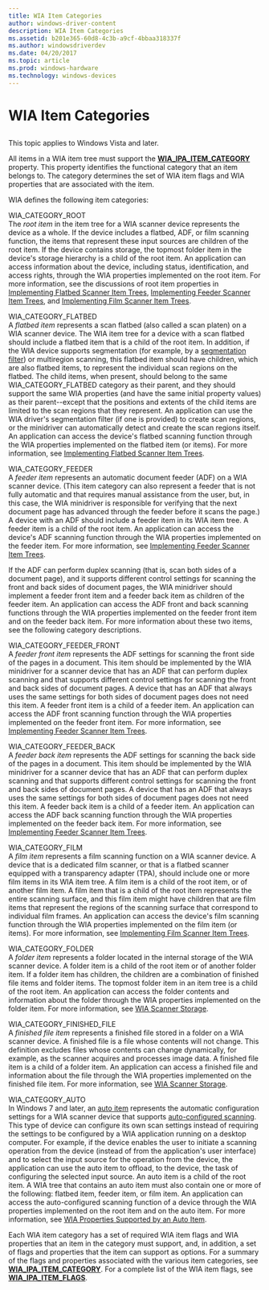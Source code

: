 ```yaml
---
title: WIA Item Categories
author: windows-driver-content
description: WIA Item Categories
ms.assetid: b201e365-60d8-4c3b-a9cf-4bbaa318337f
ms.author: windowsdriverdev
ms.date: 04/20/2017
ms.topic: article
ms.prod: windows-hardware
ms.technology: windows-devices
---
```


# WIA Item Categories


## <a href="" id="ddk-wia-item-categories-si"></a>


This topic applies to Windows Vista and later.

All items in a WIA item tree must support the [**WIA\_IPA\_ITEM\_CATEGORY**](https://msdn.microsoft.com/library/windows/hardware/ff551581) property. This property identifies the functional category that an item belongs to. The category determines the set of WIA item flags and WIA properties that are associated with the item.

WIA defines the following item categories:

<a href="" id="wia-category-root"></a>WIA\_CATEGORY\_ROOT  
The *root item* in the item tree for a WIA scanner device represents the device as a whole. If the device includes a flatbed, ADF, or film scanning function, the items that represent these input sources are children of the root item. If the device contains storage, the topmost folder item in the device's storage hierarchy is a child of the root item. An application can access information about the device, including status, identification, and access rights, through the WIA properties implemented on the root item. For more information, see the discussions of root item properties in [Implementing Flatbed Scanner Item Trees](implementing-flatbed-scanner-item-trees.md), [Implementing Feeder Scanner Item Trees](implementing-feeder-scanner-item-trees.md), and [Implementing Film Scanner Item Trees](implementing-film-scanner-item-trees.md).

<a href="" id="wia-category-flatbed"></a>WIA\_CATEGORY\_FLATBED  
A *flatbed item* represents a scan flatbed (also called a scan platen) on a WIA scanner device. The WIA item tree for a device with a scan flatbed should include a flatbed item that is a child of the root item. In addition, if the WIA device supports segmentation (for example, by a [segmentation filter](wia-segmentation-filter.md)) or multiregion scanning, this flatbed item should have children, which are also flatbed items, to represent the individual scan regions on the flatbed. The child items, when present, should belong to the same WIA\_CATEGORY\_FLATBED category as their parent, and they should support the same WIA properties (and have the same initial property values) as their parent--except that the positions and extents of the child items are limited to the scan regions that they represent. An application can use the WIA driver's segmentation filter (if one is provided) to create scan regions, or the minidriver can automatically detect and create the scan regions itself. An application can access the device's flatbed scanning function through the WIA properties implemented on the flatbed item (or items). For more information, see [Implementing Flatbed Scanner Item Trees](implementing-flatbed-scanner-item-trees.md).

<a href="" id="wia-category-feeder"></a>WIA\_CATEGORY\_FEEDER  
A *feeder item* represents an automatic document feeder (ADF) on a WIA scanner device. (This item category can also represent a feeder that is not fully automatic and that requires manual assistance from the user, but, in this case, the WIA minidriver is responsible for verifying that the next document page has advanced through the feeder before it scans the page.) A device with an ADF should include a feeder item in its WIA item tree. A feeder item is a child of the root item. An application can access the device's ADF scanning function through the WIA properties implemented on the feeder item. For more information, see [Implementing Feeder Scanner Item Trees](implementing-feeder-scanner-item-trees.md).

If the ADF can perform duplex scanning (that is, scan both sides of a document page), and it supports different control settings for scanning the front and back sides of document pages, the WIA minidriver should implement a feeder front item and a feeder back item as children of the feeder item. An application can access the ADF front and back scanning functions through the WIA properties implemented on the feeder front item and on the feeder back item. For more information about these two items, see the following category descriptions.

<a href="" id="wia-category-feeder-front"></a>WIA\_CATEGORY\_FEEDER\_FRONT  
A *feeder front item* represents the ADF settings for scanning the front side of the pages in a document. This item should be implemented by the WIA minidriver for a scanner device that has an ADF that can perform duplex scanning and that supports different control settings for scanning the front and back sides of document pages. A device that has an ADF that always uses the same settings for both sides of document pages does not need this item. A feeder front item is a child of a feeder item. An application can access the ADF front scanning function through the WIA properties implemented on the feeder front item. For more information, see [Implementing Feeder Scanner Item Trees](implementing-feeder-scanner-item-trees.md).

<a href="" id="wia-category-feeder-back"></a>WIA\_CATEGORY\_FEEDER\_BACK  
A *feeder back item* represents the ADF settings for scanning the back side of the pages in a document. This item should be implemented by the WIA minidriver for a scanner device that has an ADF that can perform duplex scanning and that supports different control settings for scanning the front and back sides of document pages. A device that has an ADF that always uses the same settings for both sides of document pages does not need this item. A feeder back item is a child of a feeder item. An application can access the ADF back scanning function through the WIA properties implemented on the feeder back item. For more information, see [Implementing Feeder Scanner Item Trees](implementing-feeder-scanner-item-trees.md).

<a href="" id="wia-category-film"></a>WIA\_CATEGORY\_FILM  
A *film item* represents a film scanning function on a WIA scanner device. A device that is a dedicated film scanner, or that is a flatbed scanner equipped with a transparency adapter (TPA), should include one or more film items in its WIA item tree. A film item is a child of the root item, or of another film item. A film item that is a child of the root item represents the entire scanning surface, and this film item might have children that are film items that represent the regions of the scanning surface that correspond to individual film frames. An application can access the device's film scanning function through the WIA properties implemented on the film item (or items). For more information, see [Implementing Film Scanner Item Trees](implementing-film-scanner-item-trees.md).

<a href="" id="wia-category-folder"></a>WIA\_CATEGORY\_FOLDER  
A *folder item* represents a folder located in the internal storage of the WIA scanner device. A folder item is a child of the root item or of another folder item. If a folder item has children, the children are a combination of finished file items and folder items. The topmost folder item in an item tree is a child of the root item. An application can access the folder contents and information about the folder through the WIA properties implemented on the folder item. For more information, see [WIA Scanner Storage](wia-scanner-storage.md).

<a href="" id="wia-category-finished-file"></a>WIA\_CATEGORY\_FINISHED\_FILE  
A *finished file item* represents a finished file stored in a folder on a WIA scanner device. A finished file is a file whose contents will not change. This definition excludes files whose contents can change dynamically, for example, as the scanner acquires and processes image data. A finished file item is a child of a folder item. An application can access a finished file and information about the file through the WIA properties implemented on the finished file item. For more information, see [WIA Scanner Storage](wia-scanner-storage.md).

<a href="" id="wia-category-auto"></a>WIA\_CATEGORY\_AUTO  
In Windows 7 and later, an [auto item](auto-item.md) represents the automatic configuration settings for a WIA scanner device that supports [auto-configured scanning](auto-configured-scanning.md). This type of device can configure its own scan settings instead of requiring the settings to be configured by a WIA application running on a desktop computer. For example, if the device enables the user to initiate a scanning operation from the device (instead of from the application's user interface) and to select the input source for the operation from the device, the application can use the auto item to offload, to the device, the task of configuring the selected input source. An auto item is a child of the root item. A WIA tree that contains an auto item must also contain one or more of the following: flatbed item, feeder item, or film item. An application can access the auto-configured scanning function of a device through the WIA properties implemented on the root item and on the auto item. For more information, see [WIA Properties Supported by an Auto Item](wia-properties-supported-by-an-auto-item.md).

Each WIA item category has a set of required WIA item flags and WIA properties that an item in the category must support, and, in addition, a set of flags and properties that the item can support as options. For a summary of the flags and properties associated with the various item categories, see [**WIA\_IPA\_ITEM\_CATEGORY**](https://msdn.microsoft.com/library/windows/hardware/ff551581). For a complete list of the WIA item flags, see [**WIA\_IPA\_ITEM\_FLAGS**](https://msdn.microsoft.com/library/windows/hardware/ff551585).

 

 




